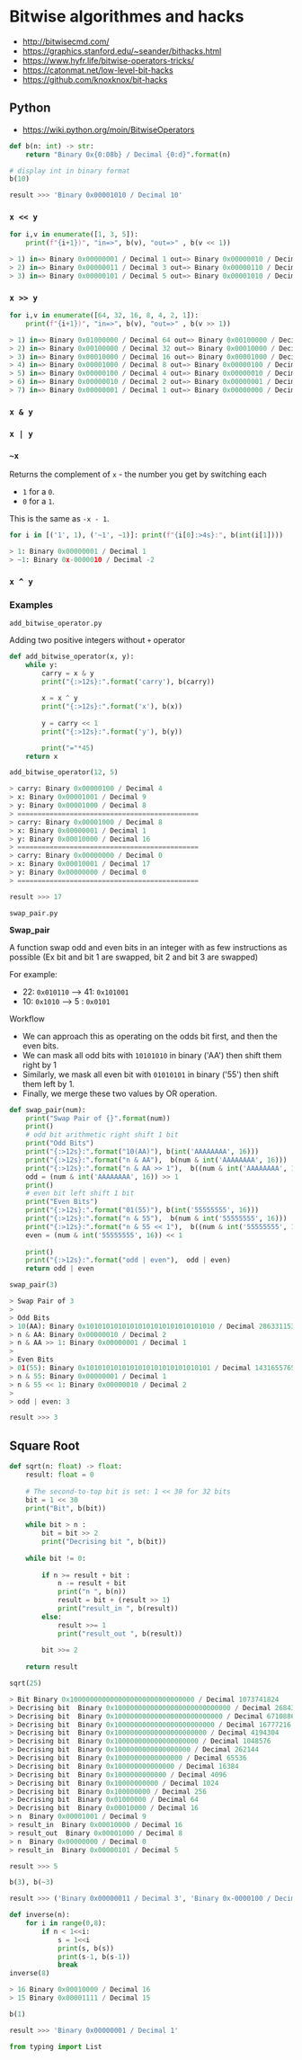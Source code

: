 # Bitwise algorithmes and hacks

* http://bitwisecmd.com/
* https://graphics.stanford.edu/~seander/bithacks.html
* https://www.hyfr.life/bitwise-operators-tricks/
* https://catonmat.net/low-level-bit-hacks
* https://github.com/knoxknox/bit-hacks

## Python

* https://wiki.python.org/moin/BitwiseOperators

```python
def b(n: int) -> str:
    return "Binary 0x{0:08b} / Decimal {0:d}".format(n)
```

```python
# display int in binary format
b(10)

result >>> 'Binary 0x00001010 / Decimal 10'
```

### `x << y`

```python
for i,v in enumerate([1, 3, 5]):
    print(f"{i+1})", "in=>", b(v), "out=>" , b(v << 1))

> 1) in=> Binary 0x00000001 / Decimal 1 out=> Binary 0x00000010 / Decimal 2
> 2) in=> Binary 0x00000011 / Decimal 3 out=> Binary 0x00000110 / Decimal 6
> 3) in=> Binary 0x00000101 / Decimal 5 out=> Binary 0x00001010 / Decimal 10
```

### `x >> y`

```python
for i,v in enumerate([64, 32, 16, 8, 4, 2, 1]):
    print(f"{i+1})", "in=>", b(v), "out=>" , b(v >> 1))

> 1) in=> Binary 0x01000000 / Decimal 64 out=> Binary 0x00100000 / Decimal 32
> 2) in=> Binary 0x00100000 / Decimal 32 out=> Binary 0x00010000 / Decimal 16
> 3) in=> Binary 0x00010000 / Decimal 16 out=> Binary 0x00001000 / Decimal 8
> 4) in=> Binary 0x00001000 / Decimal 8 out=> Binary 0x00000100 / Decimal 4
> 5) in=> Binary 0x00000100 / Decimal 4 out=> Binary 0x00000010 / Decimal 2
> 6) in=> Binary 0x00000010 / Decimal 2 out=> Binary 0x00000001 / Decimal 1
> 7) in=> Binary 0x00000001 / Decimal 1 out=> Binary 0x00000000 / Decimal 0
```

### `x & y`

### `x | y`

### `~x`

Returns the complement of `x` - the number you get by switching each 
* `1` for a `0`.
* `0` for a `1`.

This is the same as `-x - 1`.

```python
for i in [('1', 1), ('~1', ~1)]: print(f"{i[0]:>4s}:", b(int(i[1])))

> 1: Binary 0x00000001 / Decimal 1
> ~1: Binary 0x-0000010 / Decimal -2
```

### `x ^ y`

### Examples

`add_bitwise_operator.py`

Adding two positive integers without `+` operator

```python
def add_bitwise_operator(x, y):
    while y:
        carry = x & y
        print("{:>12s}:".format('carry'), b(carry))
        
        x = x ^ y
        print("{:>12s}:".format('x'), b(x))
        
        y = carry << 1
        print("{:>12s}:".format('y'), b(y))

        print("="*45)
    return x

add_bitwise_operator(12, 5)

> carry: Binary 0x00000100 / Decimal 4
> x: Binary 0x00001001 / Decimal 9
> y: Binary 0x00001000 / Decimal 8
> =============================================
> carry: Binary 0x00001000 / Decimal 8
> x: Binary 0x00000001 / Decimal 1
> y: Binary 0x00010000 / Decimal 16
> =============================================
> carry: Binary 0x00000000 / Decimal 0
> x: Binary 0x00010001 / Decimal 17
> y: Binary 0x00000000 / Decimal 0
> =============================================

result >>> 17
```

`swap_pair.py`

**Swap_pair**

A function swap odd and even bits in an integer with as few instructions as possible (Ex bit and bit 1 are swapped, bit 2 and bit 3 are swapped)

For example:
* 22: `0x010110`  --> 41: `0x101001`
* 10: `0x1010`    --> 5 : `0x0101`

Workflow 

* We can approach this as operating on the odds bit first, and then the even bits.
* We can mask all odd bits with `10101010` in binary ('AA') then shift them right by 1
* Similarly, we mask all even bit with `01010101` in binary ('55') then shift them left
by 1. 
* Finally, we merge these two values by OR operation.

```python
def swap_pair(num):
    print("Swap Pair of {}".format(num))
    print()
    # odd bit arithmetic right shift 1 bit
    print("Odd Bits")
    print("{:>12s}:".format("10(AA)"), b(int('AAAAAAAA', 16)))
    print("{:>12s}:".format("n & AA"),  b(num & int('AAAAAAAA', 16)))
    print("{:>12s}:".format("n & AA >> 1"),  b((num & int('AAAAAAAA', 16)) >> 1))
    odd = (num & int('AAAAAAAA', 16)) >> 1
    print()
    # even bit left shift 1 bit
    print("Even Bits")
    print("{:>12s}:".format("01(55)"), b(int('55555555', 16)))
    print("{:>12s}:".format("n & 55"),  b(num & int('55555555', 16)))
    print("{:>12s}:".format("n & 55 << 1"),  b((num & int('55555555', 16)) << 1))
    even = (num & int('55555555', 16)) << 1
    
    print()
    print("{:>12s}:".format("odd | even"),  odd | even)
    return odd | even

swap_pair(3)

> Swap Pair of 3
> 
> Odd Bits
> 10(AA): Binary 0x10101010101010101010101010101010 / Decimal 2863311530
> n & AA: Binary 0x00000010 / Decimal 2
> n & AA >> 1: Binary 0x00000001 / Decimal 1
> 
> Even Bits
> 01(55): Binary 0x1010101010101010101010101010101 / Decimal 1431655765
> n & 55: Binary 0x00000001 / Decimal 1
> n & 55 << 1: Binary 0x00000010 / Decimal 2
> 
> odd | even: 3

result >>> 3
```

## Square Root

```python
def sqrt(n: float) -> float:
    result: float = 0
        
    # The second-to-top bit is set: 1 << 30 for 32 bits
    bit = 1 << 30
    print("Bit", b(bit))
    
    while bit > n :
        bit = bit >> 2
        print("Decrising bit ", b(bit))
    
    while bit != 0:
        
        if n >= result + bit :
            n -= result + bit
            print("n ", b(n))
            result = bit + (result >> 1)
            print("result_in ", b(result))
        else:
            result >>= 1
            print("result_out ", b(result))
            
        bit >>= 2
    
    return result

sqrt(25)

> Bit Binary 0x1000000000000000000000000000000 / Decimal 1073741824
> Decrising bit  Binary 0x10000000000000000000000000000 / Decimal 268435456
> Decrising bit  Binary 0x100000000000000000000000000 / Decimal 67108864
> Decrising bit  Binary 0x1000000000000000000000000 / Decimal 16777216
> Decrising bit  Binary 0x10000000000000000000000 / Decimal 4194304
> Decrising bit  Binary 0x100000000000000000000 / Decimal 1048576
> Decrising bit  Binary 0x1000000000000000000 / Decimal 262144
> Decrising bit  Binary 0x10000000000000000 / Decimal 65536
> Decrising bit  Binary 0x100000000000000 / Decimal 16384
> Decrising bit  Binary 0x1000000000000 / Decimal 4096
> Decrising bit  Binary 0x10000000000 / Decimal 1024
> Decrising bit  Binary 0x100000000 / Decimal 256
> Decrising bit  Binary 0x01000000 / Decimal 64
> Decrising bit  Binary 0x00010000 / Decimal 16
> n  Binary 0x00001001 / Decimal 9
> result_in  Binary 0x00010000 / Decimal 16
> result_out  Binary 0x00001000 / Decimal 8
> n  Binary 0x00000000 / Decimal 0
> result_in  Binary 0x00000101 / Decimal 5

result >>> 5
```

```python
b(3), b(~3)

result >>> ('Binary 0x00000011 / Decimal 3', 'Binary 0x-0000100 / Decimal -4')
```

```python
def inverse(n):
    for i in range(0,8):
        if n < 1<<i: 
            s = 1<<i
            print(s, b(s))
            print(s-1, b(s-1))
            break
inverse(8)

> 16 Binary 0x00010000 / Decimal 16
> 15 Binary 0x00001111 / Decimal 15
```

```python
b(1)

result >>> 'Binary 0x00000001 / Decimal 1'
```

```python
from typing import List
```